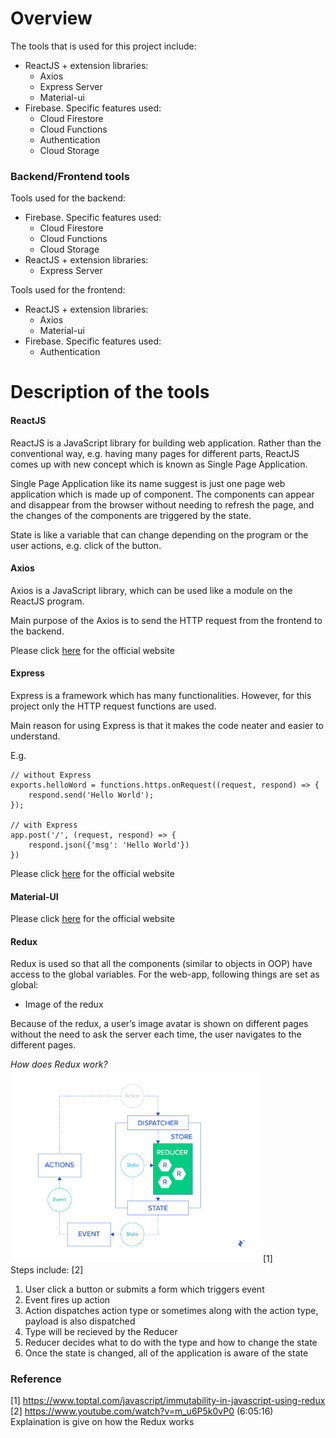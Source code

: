 # Overview #

The tools that is used for this project include:
- ReactJS + extension libraries:
    - Axios
    - Express Server
    - Material-ui
- Firebase. Specific features used:
    - Cloud Firestore
    - Cloud Functions
    - Authentication
    - Cloud Storage

### Backend/Frontend tools ###
Tools used for the backend:
- Firebase. Specific features used:
    - Cloud Firestore
    - Cloud Functions
    - Cloud Storage
- ReactJS + extension libraries:
    - Express Server

Tools used for the frontend:
- ReactJS + extension libraries:
    - Axios
    - Material-ui
- Firebase. Specific features used:
    - Authentication

# Description of the tools #
#### ReactJS ####
ReactJS is a JavaScript library for building web application. Rather than the conventional way, e.g. having many pages for different parts, ReactJS comes up with new concept which is known as Single Page Application. 

Single Page Application like its name suggest is just one page web application which is made up of component. The components can appear and disappear from the browser without needing to refresh the page, and the changes of the components are triggered by the state.

State is like a variable that can change depending on the program or the user actions, e.g. click of the button.

#### Axios ####
Axios is a JavaScript library, which can be used like a module on the ReactJS program.

Main purpose of the Axios is to send the HTTP request from the frontend to the backend.

Please click [here](https://github.com/axios/axios) for the official website 

#### Express ####
Express is a framework which has many functionalities. However, for this project only the HTTP request functions are used.

Main reason for using Express is that it makes the code neater and easier to understand.

E.g.<br>

    // without Express
    exports.helloWord = functions.https.onRequest((request, respond) => {
        respond.send('Hello World');
    });

    // with Express
    app.post('/', (request, respond) => {
        respond.json({'msg': 'Hello World'})
    })

Please click [here](https://expressjs.com/) for the official website 

#### Material-UI ####
Please click [here](https://material-ui.com/) for the official website 

#### Redux ####

Redux is used so that all the components (similar to objects in OOP) have access to the global variables. For the web-app, following things are set as global:
- Image of the redux 

Because of the redux, a user’s image avatar is shown on different pages without the need to ask the server each time, the user navigates to the different pages.

<i> How does Redux work? </i>
<img src="final_product/technical_documentation/images/redux_diagram.png" alt="drawing" width="400"/> [1]<br>
Steps include: [2]
1. User click a button or submits a form which triggers event 
2. Event fires up action
3. Action dispatches action type or sometimes along with the action type, payload is also dispatched
4. Type will be recieved by the Reducer
5. Reducer decides what to do with the type and how to change the state
6. Once the state is changed, all of the application is aware of the state


### Reference ###
[1] https://www.toptal.com/javascript/immutability-in-javascript-using-redux <br>
[2] https://www.youtube.com/watch?v=m_u6P5k0vP0 (6:05:16​) Explaination is give on how the Redux works

